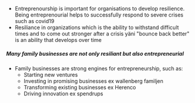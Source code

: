 - Entreprenourship is important for organisations to develop resilience. Being entreprenourial helps to successfully respond to severe crises such as covid19
- Resiliance in organizations which is the ability to withstand difficult times and to come out stronger after a crisis yäni "bounce back better" is an ability that develops over time


##### Many family businesses are not only resiliant but also entrepreneurial

- Family businesses are strong engines for entrepreneurship, such as:
	- Starting new ventures
	- Investing in promising businesses ex wallenberg familjen
	- Transforming existing businesses ex Herenco
	- Driving innovation ex spendrups